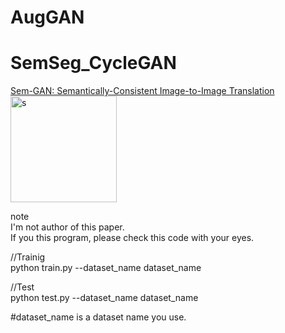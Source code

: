 # AugGAN

# SemSeg_CycleGAN

<a href="https://ieeexplore.ieee.org/abstract/document/8950077">Sem-GAN: Semantically-Consistent Image-to-Image Translation</a>
<img width="170" alt="s" src="https://user-images.githubusercontent.com/64032115/109528235-f1f8de00-7a60-11eb-88f0-86420de17b75.png">

note<br>
I'm not author of this paper.<br>
If you this program, please check this code with your eyes.<br>

//Trainig<br>
python train.py --dataset_name dataset_name<br>

//Test<br>
python test.py --dataset_name dataset_name<br>

#dataset_name is a dataset name you use.
